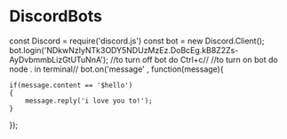 # DiscordBots
const Discord = require('discord.js')
const bot = new Discord.Client();
bot.login('NDkwNzIyNTk3ODY5NDUzMzEz.DoBcEg.kB8Z2Zs-AyDvbmmbLizGtUTuNnA');
//to turn off bot do Ctrl+c//
//to turn on bot do node . in terminal//
bot.on('message' , function(message){

    if(message.content == '$hello')
    {
        message.reply('i love you to!');
    }


});  



